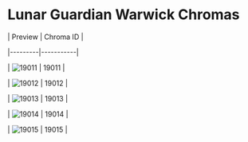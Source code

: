 # Lunar Guardian Warwick Chromas


| Preview | Chroma ID |

|---------|-----------|

| ![19011](https://raw.communitydragon.org/latest/plugins/rcp-be-lol-game-data/global/default/v1/champion-chroma-images/19/19011.png) | 19011 |

| ![19012](https://raw.communitydragon.org/latest/plugins/rcp-be-lol-game-data/global/default/v1/champion-chroma-images/19/19012.png) | 19012 |

| ![19013](https://raw.communitydragon.org/latest/plugins/rcp-be-lol-game-data/global/default/v1/champion-chroma-images/19/19013.png) | 19013 |

| ![19014](https://raw.communitydragon.org/latest/plugins/rcp-be-lol-game-data/global/default/v1/champion-chroma-images/19/19014.png) | 19014 |

| ![19015](https://raw.communitydragon.org/latest/plugins/rcp-be-lol-game-data/global/default/v1/champion-chroma-images/19/19015.png) | 19015 |